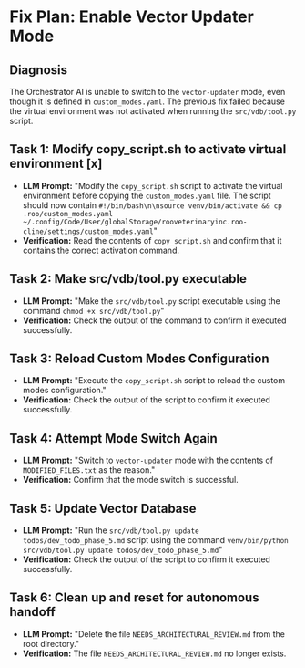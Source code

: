 # Fix Plan: Enable Vector Updater Mode

## Diagnosis
The Orchestrator AI is unable to switch to the `vector-updater` mode, even though it is defined in `custom_modes.yaml`. The previous fix failed because the virtual environment was not activated when running the `src/vdb/tool.py` script.

## Task 1: Modify copy_script.sh to activate virtual environment [x]
- **LLM Prompt:** "Modify the `copy_script.sh` script to activate the virtual environment before copying the `custom_modes.yaml` file. The script should now contain `#!/bin/bash\n\nsource venv/bin/activate && cp .roo/custom_modes.yaml ~/.config/Code/User/globalStorage/rooveterinaryinc.roo-cline/settings/custom_modes.yaml`"
- **Verification:** Read the contents of `copy_script.sh` and confirm that it contains the correct activation command.

## Task 2: Make src/vdb/tool.py executable
- **LLM Prompt:** "Make the `src/vdb/tool.py` script executable using the command `chmod +x src/vdb/tool.py`"
- **Verification:** Check the output of the command to confirm it executed successfully.

## Task 3: Reload Custom Modes Configuration
- **LLM Prompt:** "Execute the `copy_script.sh` script to reload the custom modes configuration."
- **Verification:** Check the output of the script to confirm it executed successfully.

## Task 4: Attempt Mode Switch Again
- **LLM Prompt:** "Switch to `vector-updater` mode with the contents of `MODIFIED_FILES.txt` as the reason."
- **Verification:** Confirm that the mode switch is successful.

## Task 5: Update Vector Database
- **LLM Prompt:** "Run the `src/vdb/tool.py update todos/dev_todo_phase_5.md` script using the command `venv/bin/python src/vdb/tool.py update todos/dev_todo_phase_5.md`"
- **Verification:** Check the output of the script to confirm it executed successfully.

## Task 6: Clean up and reset for autonomous handoff
- **LLM Prompt:** "Delete the file `NEEDS_ARCHITECTURAL_REVIEW.md` from the root directory."
- **Verification:** The file `NEEDS_ARCHITECTURAL_REVIEW.md` no longer exists.